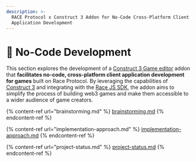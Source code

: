 ```yaml
---
description: >-
  RACE Protocol x Construct 3 Addon for No-Code Cross-Platform Client
  Application Development
---
```


# 👾 No-Code Development

This section explores the development of a [Construct 3 Game editor](https://www.construct.net/) addon that **facilitates no-code, cross-platform client application development for games** built on Race Protocol. By leveraging the capabilities of [Construct 3](https://www.construct.net/) and integrating with the [Race JS SDK](../../race-protocol/developer-tools/race-js-sdk/), the addon aims to simplify the process of building web3 games and make them accessible to a wider audience of game creators.

{% content-ref url="brainstorming.md" %}
[brainstorming.md](brainstorming.md)
{% endcontent-ref %}

{% content-ref url="implementation-approach.md" %}
[implementation-approach.md](implementation-approach.md)
{% endcontent-ref %}

{% content-ref url="project-status.md" %}
[project-status.md](project-status.md)
{% endcontent-ref %}

